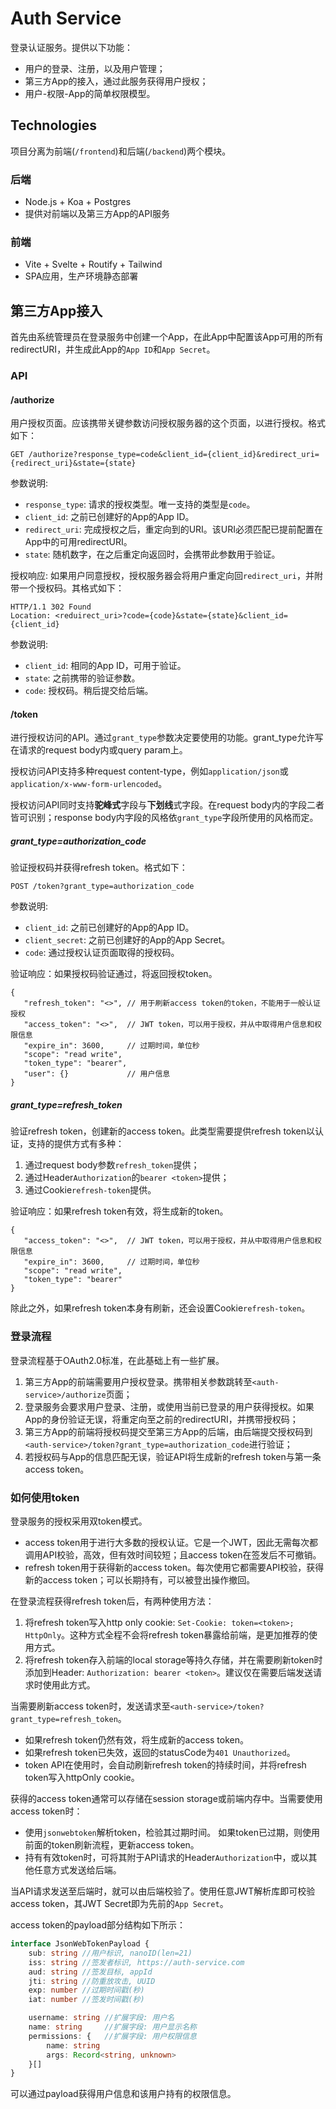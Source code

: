 # Auth Service

登录认证服务。提供以下功能：

* 用户的登录、注册，以及用户管理；
* 第三方App的接入，通过此服务获得用户授权；
* 用户-权限-App的简单权限模型。

## Technologies

项目分离为前端(`/frontend`)和后端(`/backend`)两个模块。

### 后端

* Node.js + Koa + Postgres
* 提供对前端以及第三方App的API服务

### 前端

* Vite + Svelte + Routify + Tailwind
* SPA应用，生产环境静态部署

## 第三方App接入

首先由系统管理员在登录服务中创建一个App，在此App中配置该App可用的所有redirectURI，并生成此App的`App ID`和`App Secret`。

### API

#### /authorize

用户授权页面。应该携带关键参数访问授权服务器的这个页面，以进行授权。格式如下：
```
GET /authorize?response_type=code&client_id={client_id}&redirect_uri={redirect_uri}&state={state}
```
参数说明:
- `response_type`: 请求的授权类型。唯一支持的类型是`code`。
- `client_id`: 之前已创建好的App的App ID。
- `redirect_uri`: 完成授权之后，重定向到的URI。该URI必须匹配已提前配置在App中的可用redirectURI。
- `state`: 随机数字，在之后重定向返回时，会携带此参数用于验证。

授权响应: 如果用户同意授权，授权服务器会将用户重定向回`redirect_uri`，并附带一个授权码。其格式如下：
```
HTTP/1.1 302 Found
Location: <reduirect_uri>?code={code}&state={state}&client_id={client_id}
```
参数说明:
- `client_id`: 相同的App ID，可用于验证。
- `state`: 之前携带的验证参数。
- `code`: 授权码。稍后提交给后端。

#### /token

进行授权访问的API。通过`grant_type`参数决定要使用的功能。grant_type允许写在请求的request body内或query param上。

授权访问API支持多种request content-type，例如`application/json`或`application/x-www-form-urlencoded`。

授权访问API同时支持**驼峰式**字段与**下划线**式字段。在request body内的字段二者皆可识别；response body内字段的风格依`grant_type`字段所使用的风格而定。

##### grant_type=authorization_code

验证授权码并获得refresh token。格式如下：
```
POST /token?grant_type=authorization_code
```
参数说明:
- `client_id`: 之前已创建好的App的App ID。
- `client_secret`: 之前已创建好的App的App Secret。
- `code`: 通过授权认证页面取得的授权码。

验证响应：如果授权码验证通过，将返回授权token。
```json5
{
   "refresh_token": "<>", // 用于刷新access token的token，不能用于一般认证授权
   "access_token": "<>",  // JWT token，可以用于授权，并从中取得用户信息和权限信息
   "expire_in": 3600,     // 过期时间，单位秒
   "scope": "read write",
   "token_type": "bearer",
   "user": {}             // 用户信息
}
```

##### grant_type=refresh_token

验证refresh token，创建新的access token。此类型需要提供refresh token以认证，支持的提供方式有多种：
1. 通过request body参数`refresh_token`提供；
2. 通过Header`Authorization`的`bearer <token>`提供；
3. 通过Cookie`refresh-token`提供。

验证响应：如果refresh token有效，将生成新的token。
```json5
{
   "access_token": "<>",  // JWT token，可以用于授权，并从中取得用户信息和权限信息
   "expire_in": 3600,     // 过期时间，单位秒
   "scope": "read write",
   "token_type": "bearer"
}
```
除此之外，如果refresh token本身有刷新，还会设置Cookie`refresh-token`。

### 登录流程

登录流程基于OAuth2.0标准，在此基础上有一些扩展。

1. 第三方App的前端需要用户授权登录。携带相关参数跳转至`<auth-service>/authorize`页面；
2. 登录服务会要求用户登录、注册，或使用当前已登录的用户获得授权。如果App的身份验证无误，将重定向至之前的redirectURI，并携带授权码；
3. 第三方App的前端将授权码提交至第三方App的后端，由后端提交授权码到`<auth-service>/token?grant_type=authorization_code`进行验证；
4. 若授权码与App的信息匹配无误，验证API将生成新的refresh token与第一条access token。

### 如何使用token

登录服务的授权采用双token模式。

* access token用于进行大多数的授权认证。它是一个JWT，因此无需每次都调用API校验，高效，但有效时间较短；且access token在签发后不可撤销。
* refresh token用于获得新的access token。每次使用它都需要API校验，获得新的access token；可以长期持有，可以被登出操作撤回。

在登录流程获得refresh token后，有两种使用方法：
1. 将refresh token写入http only cookie: `Set-Cookie: token=<token>; HttpOnly`。这种方式全程不会将refresh token暴露给前端，是更加推荐的使用方式。
2. 将refresh token存入前端的local storage等持久存储，并在需要刷新token时添加到Header: `Authorization: bearer <token>`。建议仅在需要后端发送请求时使用此方式。

当需要刷新access token时，发送请求至`<auth-service>/token?grant_type=refresh_token`。
- 如果refresh token仍然有效，将生成新的access token。
- 如果refresh token已失效，返回的statusCode为`401 Unauthorized`。
- token API在使用时，会自动刷新refresh token的持续时间，并将refresh token写入httpOnly cookie。

获得的access token通常可以存储在session storage或前端内存中。当需要使用access token时：
- 使用`jsonwebtoken`解析token，检验其过期时间。 如果token已过期，则使用前面的token刷新流程，更新access token。
- 持有有效token时，可将其附于API请求的Header`Authorization`中，或以其他任意方式发送给后端。

当API请求发送至后端时，就可以由后端校验了。使用任意JWT解析库即可校验access token，其JWT Secret即为先前的`App Secret`。

access token的payload部分结构如下所示：
```typescript
interface JsonWebTokenPayload {
    sub: string //用户标识, nanoID(len=21)
    iss: string //签发者标识, https://auth-service.com
    aud: string //签发目标, appId
    jti: string //防重放攻击, UUID
    exp: number //过期时间戳(秒)
    iat: number //签发时间戳(秒)

    username: string //扩展字段: 用户名
    name: string     //扩展字段: 用户显示名称
    permissions: {   //扩展字段: 用户权限信息
        name: string
        args: Record<string, unknown>
    }[]
}
```
可以通过payload获得用户信息和该用户持有的权限信息。

